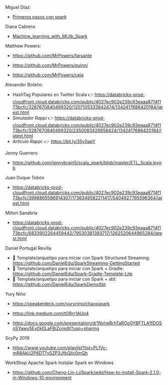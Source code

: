 
Miguel Díaz: 

* [Primeros pasos con spark](https://github.com/megelon/primerospasosconspark)

Diana Cabrera:

* [Machine_learning_with_MLlib_Spark](https://github.com/DianaCarolinaCabrera/DianaCarolinaCabrera.github.io/blob/master/Machine_learning_with_MLlib_Spark.ipynb)

Matthew Powers:

* https://github.com/MrPowers/farsante

* https://github.com/MrPowers/quinn/

* https://github.com/MrPowers/ceja

Alexander Bolaño: 

* HashTag Populares en Twitter Scala 👉 https://databricks-prod-cloudfront.cloud.databricks.com/public/4027ec902e239c93eaaa8714f173bcfc/3287670840499320/1207105333842474/1342417686420184/latest.html
* *Simulador Rappi* 👉 https://databricks-prod-cloudfront.cloud.databricks.com/public/4027ec902e239c93eaaa8714f173bcfc/3287670840499320/2350083426658424/1342417686420184/latest.html
* *Articulo Rappi:* 👉 https://bit.ly/35y0apY


Jenny Guerrero
* https://github.com/jennybrain5/scala_spark/blob/master/ETL_Scala.ipynb

Juan Duque Tobón
* https://databricks-prod-cloudfront.cloud.databricks.com/public/4027ec902e239c93eaaa8714f173bcfc/3998865596914307/1736349582211417/5404927765596364/latest.html

Milton Sanabria
* https://databricks-prod-cloudfront.cloud.databricks.com/public/4027ec902e239c93eaaa8714f173bcfc/6833902264459442/79530381393717/1262520644965284/latest.html



Daniel Portugal Revilla
* 🦖 Template/arquetipo para iniciar con Spark Structured Streaming: https://github.com/DanielEdu/SparkStreaming-GettingStarted
* 🐘 Template/arquetipo para iniciar con Spark + Gradle: https://github.com/DanielEdu/Spark-Gradle-Templete-Lite
* 🍿 Template/arquetipo para iniciar con Spark + sbt: https://github.com/DanielEdu/SparkDemoSbt


Yury Niño
* https://speakerdeck.com/yurynino/chaosspark

* https://link.medium.com/tORrr1AUq4 

* https://docs.google.com/presentation/d/1NxtwBrhTaROp0YBFTLA1fDOSnSYawv5Ey0k0LaFBiZo/edit?usp=sharing


ScyPy 2019
*  https://www.youtube.com/playlist?list=PLfVc-mR8AkU2P6DT7ySZP3JfbQlic0mQh


WorkShop Apache Spark 
Instalar Spark en Windows
* https://github.com/Cheng-Lin-Li/Spark/wiki/How-to-install-Spark-2.1.0-in-Windows-10-environment
